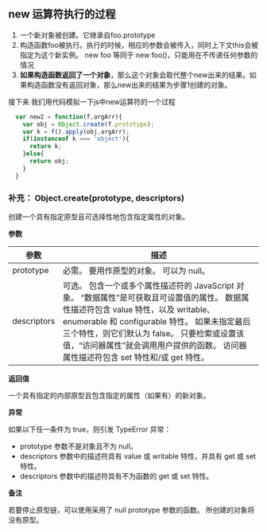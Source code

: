 ## new 运算符执行的过程

1. 一个新对象被创建。它继承自foo.prototype
2. 构造函数foo被执行。执行的时候，相应的参数会被传入，同时上下文this会被指定为这个新实例。 new foo 等同于 new foo()，只能用在不传递任何参数的情况
3. **如果构造函数返回了一个对象**，那么这个对象会取代整个new出来的结果。如果构造函数没有返回对象，那么new出来的结果为步骤1创建的对象。

接下来 我们用代码模拟一下js中new运算符的一个过程
```javascript
  var new2 = function(f,argArr){
    var obj = Object.create(f.prototype);
    var k = f().apply(obj,argArr);
    if(instanceof k === 'object'){
      return k;
    }else{
      return obj;
    }
  }
```

### 补充： Object.create(prototype, descriptors)

创建一个具有指定原型且可选择性地包含指定属性的对象。

**参数**

|参数|描述|
|---|---|
|prototype|必需。  要用作原型的对象。  可以为 null。 |
|descriptors|可选。  包含一个或多个属性描述符的 JavaScript 对象。 “数据属性”是可获取且可设置值的属性。  数据属性描述符包含 value 特性，以及 writable、enumerable 和 configurable 特性。  如果未指定最后三个特性，则它们默认为 false。  只要检索或设置该值，“访问器属性”就会调用用户提供的函数。  访问器属性描述符包含 set 特性和/或 get 特性。|

**返回值**

一个具有指定的内部原型且包含指定的属性（如果有）的新对象。

**异常**

如果以下任一条件为 true，则引发 TypeError 异常：

* prototype 参数不是对象且不为 null。
* descriptors 参数中的描述符具有 value 或 writable 特性，并具有 get 或 set 特性。
* descriptors 参数中的描述符具有不为函数的 get 或 set 特性。

**备注**

若要停止原型链，可以使用采用了 null prototype 参数的函数。  所创建的对象将没有原型。  




